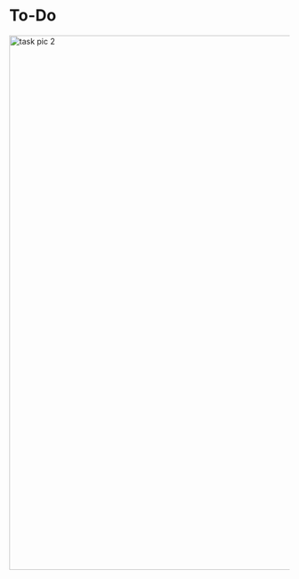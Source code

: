 # To-Do
<img width="960" alt="task pic 2" src="https://user-images.githubusercontent.com/88490607/129941125-13cbf1c9-1824-4895-8cf8-18dd9e3fc961.PNG">
